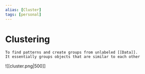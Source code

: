 ```yaml
---
alias: [Cluster]
tags: [personal]
---
```

# Clustering



```ad-note
To find patterns and create groups from unlabeled [[Data]].
It essentially groups objects that are similar to each other
```
![[cluster.png|500]]